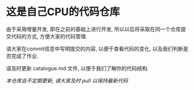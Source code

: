 # 这是自己CPU的代码仓库
由于采用增量开发, 即在之前的基础上进行开发, 所以以后将采取在同一个仓库提交代码的方式, 方便大家的代码管理.

请大家在commit信息中写明提交的内容, 以便于查看代码的变化, 以及我们判断是否完成了作业.

请及时更新 catalogue.md 文件, 以便于我们了解你的代码结构.


*本仓库会不定期更新, 请大家及时 pull 以保持最新代码*